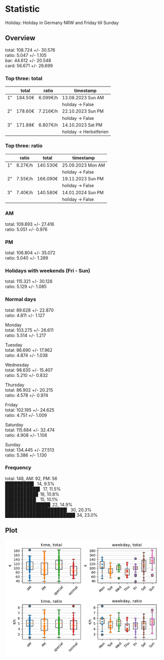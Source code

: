 # Statistic  
Holiday: Holiday in Germany NRW and Friday till Sunday  
## Overview  
total: 108.724 +/- 30.576  
ratio:   5.047 +/-  1.105  
bar:    44.612 +/- 20.548  
card:   56.671 +/- 26.699  
  
  
### Top three: total  
&nbsp;|total|ratio|timestamp
---|---|---|---
1"|184.50€|6.099€/h|13.08.2023 Sun AM
&nbsp;|&nbsp;|&nbsp;|holiday -> False
2"|178.60€|7.216€/h|22.10.2023 Sun PM
&nbsp;|&nbsp;|&nbsp;|holiday -> False
3"|171.88€|6.807€/h|14.10.2023 Sat PM
&nbsp;|&nbsp;|&nbsp;|holiday -> Herbstferien
  
  
### Top three: ratio  
&nbsp;|ratio|total|timestamp
---|---|---|---
1"| 8.27€/h|140.530€|25.09.2023 Mon AM
&nbsp;|&nbsp;|&nbsp;|holiday -> False
2"| 7.55€/h|166.090€|19.11.2023 Sun PM
&nbsp;|&nbsp;|&nbsp;|holiday -> False
3"| 7.40€/h|140.580€|14.01.2024 Sun PM
&nbsp;|&nbsp;|&nbsp;|holiday -> False
  
  
### AM  
total: 109.893 +/- 27.416  
ratio:   5.051 +/-  0.976  
  
### PM  
total: 106.804 +/- 35.072  
ratio:   5.040 +/-  1.289  
  
  
### Holidays with weekends (Fri - Sun)  
total: 115.321 +/- 30.128  
ratio:   5.129 +/-  1.085  
  
### Normal days  
total:  89.628 +/- 22.870  
ratio:   4.811 +/-  1.127  
  
  
Monday  
total: 103.275 +/- 26.611  
ratio:   5.514 +/-  1.217  
  
Tuesday  
total:  86.690 +/- 17.962  
ratio:   4.874 +/-  1.038  
  
Wednesday  
total:  98.635 +/- 15.407  
ratio:   5.210 +/-  0.832  
  
Thursday  
total:  86.902 +/- 20.215  
ratio:   4.578 +/-  0.974  
  
Friday  
total: 102.195 +/- 24.625  
ratio:   4.751 +/-  1.009  
  
Saturday  
total: 115.684 +/- 32.474  
ratio:   4.908 +/-  1.108  
  
Sunday  
total: 134.445 +/- 27.513  
ratio:   5.386 +/-  1.130  
  
  
### Frequency  
total: 148, AM: 92, PM: 56  
█████████▍ 14, 9.5%  
███████████▍ 17, 11.5%  
██████████▊ 16, 10.8%  
██████████▏ 15, 10.1%  
██████████████▊ 22, 14.9%  
████████████████████▎ 30, 20.3%  
██████████████████████▉ 34, 23.0%  
  
  
## Plot  
![Image](harvest.png)